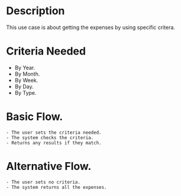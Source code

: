 # Description
This use case is about getting the expenses by using specific critera. 

# Criteria Needed
- By Year.
- By Month.
- By Week. 
- By Day.
- By Type. 

# Basic Flow.
    - The user sets the criteria needed.
    - The system checks the criteria.
    - Returns any results if they match. 
# Alternative Flow. 
    - The user sets no criteria. 
    - The system returns all the expenses. 
    